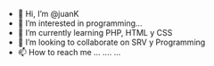 - 👋 Hi, I’m @juanK
- 👀 I’m interested in programming...
- 🌱 I’m currently learning PHP, HTML y CSS
- 💞️ I’m looking to collaborate on SRV y Programming
- 📫 How to reach me ... .... ... 

<!---
juansys/juansys is a ✨ special ✨ repository because its `README.md` (this file) appears on your GitHub profile.
You can click the Preview link to take a look at your changes.
--->
